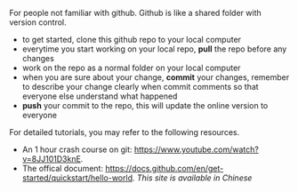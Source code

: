 For people not familiar with github. Github is like a shared folder with version control.
  - to get started, clone this github repo to your local computer
  - everytime you start working on your local repo, **pull** the repo before any changes
  - work on the repo as a normal folder on your local computer
  - when you are sure about your change, **commit** your changes, remember to describe your change clearly when commit comments so that everyone else understand what happened
  - **push** your commit to the repo, this will update the online version to everyone

For detailed tutorials, you may refer to the following resources.
- An 1 hour crash course on git: https://www.youtube.com/watch?v=8JJ101D3knE.
- The offical document: https://docs.github.com/en/get-started/quickstart/hello-world. *This site is available in Chinese*

